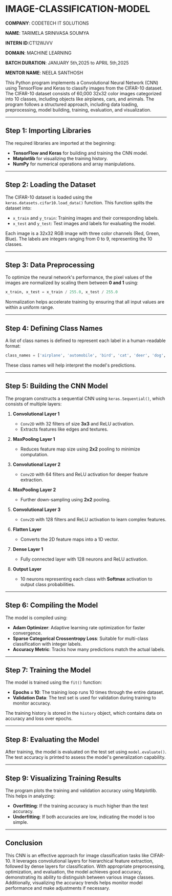 # IMAGE-CLASSIFICATION-MODEL

**COMPANY**: CODETECH IT SOLUTIONS

**NAME**: TARIMELA SRINIVASA SOUMYA

**INTERN ID**:CT12WJVV

**DOMAIN**: MACHINE LEARNING

**BATCH DURATION**: JANUARY 5th,2025 to APRIL 5th,2025

**MENTOR NAME**: NEELA SANTHOSH

This Python program implements a Convolutional Neural Network (CNN) using TensorFlow and Keras to classify images from the CIFAR-10 dataset. The CIFAR-10 dataset consists of 60,000 32x32 color images categorized into 10 classes, including objects like airplanes, cars, and animals. The program follows a structured approach, including data loading, preprocessing, model building, training, evaluation, and visualization.

---

## Step 1: Importing Libraries

The required libraries are imported at the beginning:
- **TensorFlow and Keras** for building and training the CNN model.
- **Matplotlib** for visualizing the training history.
- **NumPy** for numerical operations and array manipulations.

---

## Step 2: Loading the Dataset

The CIFAR-10 dataset is loaded using the `keras.datasets.cifar10.load_data()` function. This function splits the dataset into:
- `x_train` and `y_train`: Training images and their corresponding labels.
- `x_test` and `y_test`: Test images and labels for evaluating the model.

Each image is a 32x32 RGB image with three color channels (Red, Green, Blue). The labels are integers ranging from 0 to 9, representing the 10 classes.

---

## Step 3: Data Preprocessing

To optimize the neural network's performance, the pixel values of the images are normalized by scaling them between **0 and 1** using:

```python
x_train, x_test = x_train / 255.0, x_test / 255.0
```

Normalization helps accelerate training by ensuring that all input values are within a uniform range.

---

## Step 4: Defining Class Names

A list of class names is defined to represent each label in a human-readable format:

```python
class_names = ['airplane', 'automobile', 'bird', 'cat', 'deer', 'dog', 'frog', 'horse', 'ship', 'truck']
```

These class names will help interpret the model's predictions.

---

## Step 5: Building the CNN Model

The program constructs a sequential CNN using `keras.Sequential()`, which consists of multiple layers:

1. **Convolutional Layer 1**  
    - `Conv2D` with 32 filters of size **3x3** and ReLU activation.
    - Extracts features like edges and textures.

2. **MaxPooling Layer 1**  
    - Reduces feature map size using **2x2** pooling to minimize computation.

3. **Convolutional Layer 2**  
    - `Conv2D` with 64 filters and ReLU activation for deeper feature extraction.

4. **MaxPooling Layer 2**  
    - Further down-sampling using **2x2** pooling.

5. **Convolutional Layer 3**  
    - `Conv2D` with 128 filters and ReLU activation to learn complex features.

6. **Flatten Layer**  
    - Converts the 2D feature maps into a 1D vector.

7. **Dense Layer 1**  
    - Fully connected layer with 128 neurons and ReLU activation.

8. **Output Layer**  
    - 10 neurons representing each class with **Softmax** activation to output class probabilities.

---

## Step 6: Compiling the Model

The model is compiled using:
- **Adam Optimizer**: Adaptive learning rate optimization for faster convergence.
- **Sparse Categorical Crossentropy Loss**: Suitable for multi-class classification with integer labels.
- **Accuracy Metric**: Tracks how many predictions match the actual labels.

---

## Step 7: Training the Model

The model is trained using the `fit()` function:
- **Epochs = 10**: The training loop runs 10 times through the entire dataset.
- **Validation Data**: The test set is used for validation during training to monitor accuracy.

The training history is stored in the `history` object, which contains data on accuracy and loss over epochs.

---

## Step 8: Evaluating the Model

After training, the model is evaluated on the test set using `model.evaluate()`. The test accuracy is printed to assess the model's generalization capability.

---

## Step 9: Visualizing Training Results

The program plots the training and validation accuracy using Matplotlib. This helps in analyzing:
- **Overfitting**: If the training accuracy is much higher than the test accuracy.
- **Underfitting**: If both accuracies are low, indicating the model is too simple.

---

## Conclusion

This CNN is an effective approach for image classification tasks like CIFAR-10. It leverages convolutional layers for hierarchical feature extraction, followed by dense layers for classification. With appropriate preprocessing, optimization, and evaluation, the model achieves good accuracy, demonstrating its ability to distinguish between various image classes. Additionally, visualizing the accuracy trends helps monitor model performance and make adjustments if necessary.
